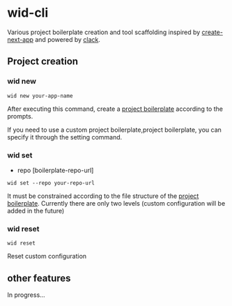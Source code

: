 # wid-cli

Various project boilerplate creation and tool scaffolding inspired by [create-next-app](https://github.com/vercel/next.js/tree/canary/packages/create-next-app) and powered by [clack](https://github.com/natemoo-re/clack/tree/main).

## Project creation

### wid new

```shell
wid new your-app-name
```

After executing this command, create a [project boilerplate](https://github.com/zhaohuanyuu/boilerplates) according to the prompts. 

If you need to use a custom project boilerplate,project boilerplate, you can specify it through the setting command.

### wid set

- repo [boilerplate-repo-url]

```shell
wid set --repo your-repo-url
```

It must be constrained according to the file structure of the [project boilerplate](https://github.com/zhaohuanyuu/boilerplates). Currently there are only two levels (custom configuration will be added in the future)

### wid reset

```shell
wid reset
```

Reset custom configuration

## other features

In progress...